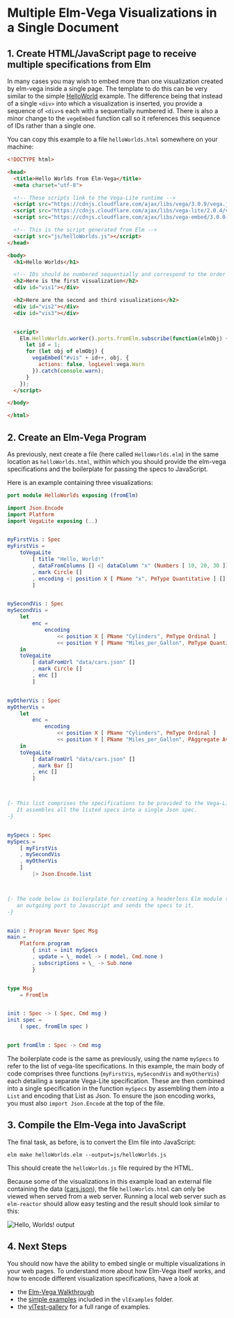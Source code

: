 # Multiple Elm-Vega Visualizations in a Single Document

## 1. Create HTML/JavaScript page to receive multiple specifications from Elm

In many cases you may wish to embed more than one visualization created by elm-vega inside a single page.
The template to do this can be very similar to the simple [HelloWorld](../helloWorld/README.md) example.
The  difference being that instead of a single `<div>` into which a visualization is inserted, you provide a sequence of `<div>`s each with a sequentially numbered id.
There is also a minor change to the `vegeEmbed` function call so it references this sequence of IDs rather than a single one.

You can copy this example to a file `helloWorlds.html` somewhere on your machine:

```html
<!DOCTYPE html>

<head>
  <title>Hello Worlds from Elm-Vega</title>
  <meta charset="utf-8">

  <!-- These scripts link to the Vega-Lite runtime -->
  <script src="https://cdnjs.cloudflare.com/ajax/libs/vega/3.0.9/vega.js"></script>
  <script src="https://cdnjs.cloudflare.com/ajax/libs/vega-lite/2.0.4/vega-lite.js"></script>
  <script src="https://cdnjs.cloudflare.com/ajax/libs/vega-embed/3.0.0-rc7/vega-embed.js"></script>

  <!-- This is the script generated from Elm -->
  <script src="js/helloWorlds.js"></script>
</head>

<body>
  <h1>Hello Worlds</h1>

  <!-- IDs should be numbered sequentially and correspond to the order of Vega-Lite specs generated in elm-vega. -->
  <h2>Here is the first visualization</h2>
  <div id="vis1"></div>

  <h2>Here are the second and third visualizations</h2>
  <div id="vis2"></div>
  <div id="vis3"></div>


  <script>
    Elm.HelloWorlds.worker().ports.fromElm.subscribe(function(elmObj) {
      let id = 1;
      for (let obj of elmObj) {
        vegaEmbed("#vis" + id++, obj, {
          actions: false, logLevel:vega.Warn
        }).catch(console.warn);
      }
    });
  </script>

</body>

</html>
```

## 2. Create an Elm-Vega Program

As previously, next create a file (here called `HelloWorlds.elm`) in the same location as `helloWorlds.html`, within which you should provide the elm-vega specifications and the boilerplate for passing the specs to JavaScript.

Here is an example containing three visualizations:

```elm
port module HelloWorlds exposing (fromElm)

import Json.Encode
import Platform
import VegaLite exposing (..)


myFirstVis : Spec
myFirstVis =
    toVegaLite
        [ title "Hello, World!"
        , dataFromColumns [] <| dataColumn "x" (Numbers [ 10, 20, 30 ]) []
        , mark Circle []
        , encoding <| position X [ PName "x", PmType Quantitative ] []
        ]


mySecondVis : Spec
mySecondVis =
    let
        enc =
            encoding
                << position X [ PName "Cylinders", PmType Ordinal ]
                << position Y [ PName "Miles_per_Gallon", PmType Quantitative ]
    in
    toVegaLite
        [ dataFromUrl "data/cars.json" []
        , mark Circle []
        , enc []
        ]


myOtherVis : Spec
myOtherVis =
    let
        enc =
            encoding
                << position X [ PName "Cylinders", PmType Ordinal ]
                << position Y [ PName "Miles_per_Gallon", PAggregate Average, PmType Quantitative ]
    in
    toVegaLite
        [ dataFromUrl "data/cars.json" []
        , mark Bar []
        , enc []
        ]



{- This list comprises the specifications to be provided to the Vega-Lite runtime.
   It assembles all the listed specs into a single Json spec.
-}


mySpecs : Spec
mySpecs =
    [ myFirstVis
    , mySecondVis
    , myOtherVis
    ]
        |> Json.Encode.list



{- The code below is boilerplate for creating a headerless Elm module that opens
   an outgoing port to Javascript and sends the specs to it.
-}


main : Program Never Spec Msg
main =
    Platform.program
        { init = init mySpecs
        , update = \_ model -> ( model, Cmd.none )
        , subscriptions = \_ -> Sub.none
        }


type Msg
    = FromElm


init : Spec -> ( Spec, Cmd msg )
init spec =
    ( spec, fromElm spec )


port fromElm : Spec -> Cmd msg
```

The boilerplate code is the same as previously, using the name `mySpecs` to refer to the list of vega-lite specifications.
In this example, the main body of code comprises three functions (`myFirstVis`, `mySecondVis` and `myOtherVis`) each detailing a separate Vega-Lite specification.
These are then combined into a single specification in the function `mySpecs` by assembling them into a `List` and encoding that List as Json.
To ensure the json encoding works, you must also `import Json.Encode` at the top of the file.

## 3. Compile the Elm-Vega into JavaScript

The final task, as before, is to convert the Elm file into JavaScript:

    elm make helloWorlds.elm --output=js/helloWorlds.js

This should create the `helloWorlds.js` file required by the HTML.

Because some of the visualizations in this example load an external file containing the data ([cars.json](../../vlExamples/data/cars.json)), the file `helloWorlds.html` can only be viewed when served from a web server.
Running a local web server such as `elm-reactor` should allow easy testing and the result should look similar to this:

![Hello, Worlds! output](images/helloWorlds.png)

## 4. Next Steps

You should now have the ability to embed single or multiple visualizations in your web pages.
To understand more about how Elm-Vega itself works, and how to encode different visualization specifications, have a look at

-   the [Elm-Vega Walkthrough](../walkthrough/README.md)
-   the [simple examples](../../vlExamples) included in the `vlExamples` folder.
-   the [vlTest-gallery](../../vlTest-gallery) for a full range of examples.
